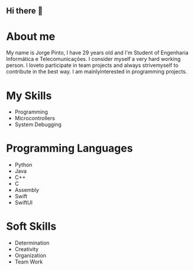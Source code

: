 ## Hi there 👋
# About me
My name is Jorge Pinto, I have 29 years old and I'm Student of Engenharia Informática e Telecomunicações.
I consider myself a very hard working person. 
I loveto participate in team projects and always strivemyself to contribute in the best way. 
I am mainlyinterested in programming projects.

# My Skills
- Programming
- Microcontrollers
- System Debugging


# Programming Languages
- Python
- Java
- C++
- C
- Assembly
- Swift
- SwiftUI

# Soft Skills
- Determination
- Creativity
- Organization
- Team Work

<!--
**JorgeFilipePinto/JorgeFilipePinto** is a ✨ _special_ ✨ repository because its `README.md` (this file) appears on your GitHub profile.

Here are some ideas to get you started:

- 🔭 I’m currently working on ...
- 🌱 I’m currently learning ...
- 👯 I’m looking to collaborate on ...
- 🤔 I’m looking for help with ...
- 💬 Ask me about ...
- 📫 How to reach me: ...
- 😄 Pronouns: ...
- ⚡ Fun fact: ...
-->
